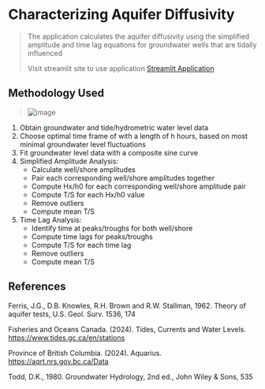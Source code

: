 # Characterizing Aquifer Diffusivity
> The application calculates the aquifer diffusivity using the simplified amplitude and time lag equations for groundwater wells that are tidally influenced
>
> Visit streamlit site to use application [Streamlit Application](https://aquifer-diffusivity-calculator.streamlit.app/)

## Methodology Used
> ![image](https://github.com/user-attachments/assets/9d361204-7779-45e7-9a83-234390fa37ae)
1.	Obtain groundwater and tide/hydrometric water level data 
2.	Choose optimal time frame of with a length of h hours, based on most minimal groundwater level fluctuations
3.	Fit groundwater level data with a composite sine curve 
4.	Simplified Amplitude Analysis:
     * Calculate well/shore amplitudes
     * Pair each corresponding well/shore amplitudes together
     * Compute Hx/h0 for each corresponding well/shore amplitude pair
     * Compute T/S for each Hx/h0 value
     * Remove outliers
     * Compute mean T/S 
5.	Time Lag Analysis:
     * Identify time at peaks/troughs for both well/shore 
     * Compute time lags for peaks/troughs 
     * Compute T/S for each time lag 
     * Remove outliers
     * Compute mean T/S



## References
Ferris, J.G., D.B. Knowles, R.H. Brown and R.W. Stallman, 1962. Theory of aquifer tests, U.S. Geol. Surv. 1536, 174

Fisheries and Oceans Canada. (2024). Tides, Currents and Water Levels. https://www.tides.gc.ca/en/stations

Province of British Columbia. (2024). Aquarius. https://aqrt.nrs.gov.bc.ca/Data 

Todd, D.K., 1980. Groundwater Hydrology, 2nd ed., John Wiley & Sons, 535
